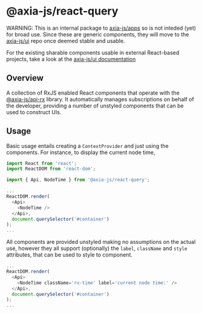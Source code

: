 # @axia-js/react-query

WARNING: This is an internal package to [axia-js/apps](https://github.com/axia-js/apps) so is not inteded (yet) for broad use. Since these are generic components, they will move to the [axia-js/ui](https://github.com/axia-js/ui) repo once deemed stable and usable.

For the existing sharable components usable in external React-based projects, take a look at the [axia-js/ui documentation](https://axia.js.org/ui/)

## Overview

A collection of RxJS enabled React components that operate with the [@axia-js/api-rx](https://github.com/axia-js/api) library. It automatically manages subscriptions on behalf of the developer, providing a number of unstyled components that can be used to construct UIs.

## Usage

Basic usage entails creating a `ContextProvider` and just using the components. For instance, to display the current node time,

```js
import React from 'react';
import ReactDOM from 'react-dom';

import { Api, NodeTime } from '@axia-js/react-query';

...
ReactDOM.render(
  <Api>
    <NodeTime />
  </Api>,
  document.querySelector('#container')
);
...
```

All components are provided unstyled making no assumptions on the actual use, however they all support (optionally) the `label`, `className` and `style` attributes, that can be used to style to component.

```js
...
ReactDOM.render(
  <Api>
    <NodeTime className='rx-time' label='current node time:' />
  </Api>,
  document.querySelector('#container')
);
...
```
